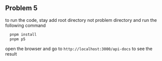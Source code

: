 ## Problem 5
to run the code, stay add root directory not problem directory and run the following command
```bash
  pnpm install
  pnpm p5
```

open the browser and go to `http://localhost:3000/api-docs` to see the result
